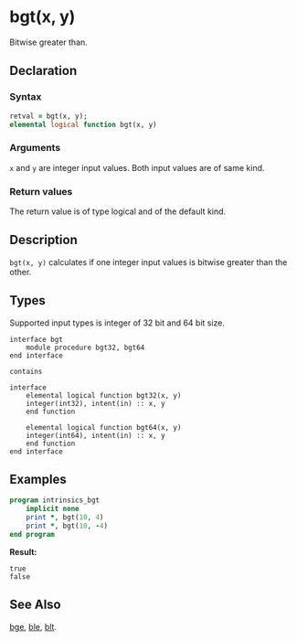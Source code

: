 # bgt(x, y)

Bitwise greater than.

## Declaration

### Syntax

```fortran
retval = bgt(x, y);
elemental logical function bgt(x, y)
```

### Arguments

`x` and `y` are integer input values. Both input values are of same kind.

### Return values

The return value is of type logical and of the default kind.

## Description

`bgt(x, y)` calculates if one integer input values is bitwise greater than the
other.

## Types

Supported input types is integer of 32 bit and 64 bit size.

```
interface bgt
    module procedure bgt32, bgt64
end interface

contains

interface
    elemental logical function bgt32(x, y)
	integer(int32), intent(in) :: x, y
	end function

    elemental logical function bgt64(x, y)
	integer(int64), intent(in) :: x, y
	end function
end interface
```

## Examples

```fortran
program intrinsics_bgt
    implicit none
    print *, bgt(10, 4)
	print *, bgt(10, -4)
end program
```

**Result:**

```
true
false
```

## See Also

[bge](bge.md), [ble](ble.md), [blt](blt.md).
